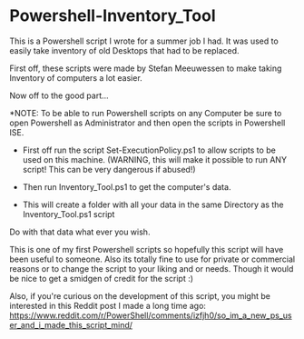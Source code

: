 # Powershell-Inventory_Tool
This is a Powershell script I wrote for a summer job I had. It was used to easily take inventory of old Desktops that had to be replaced.

First off, these scripts were made by Stefan Meeuwessen to make taking Inventory of computers a lot easier.

Now off to the good part...

*NOTE:
To be able to run Powershell scripts on any Computer be sure to open Powershell as Administrator and then open the scripts in Powershell ISE.

- First off run the script Set-ExecutionPolicy.ps1 to allow scripts to be used on this machine.
(WARNING, this will make it possible to run ANY script! This can be very dangerous if abused!)

- Then run Inventory_Tool.ps1 to get the computer's data.
- This will create a folder with all your data in the same Directory as the Inventory_Tool.ps1 script

Do with that data what ever you wish.

This is one of my first Powershell scripts so hopefully this script will have been useful to someone.
Also its totally fine to use for private or commercial reasons or to change the script to your liking and or needs.
Though it would be nice to get a smidgen of credit for the script :)

Also, if you're curious on the development of this script, you might be interested in this Reddit post I made a long time ago:
https://www.reddit.com/r/PowerShell/comments/izfjh0/so_im_a_new_ps_user_and_i_made_this_script_mind/
